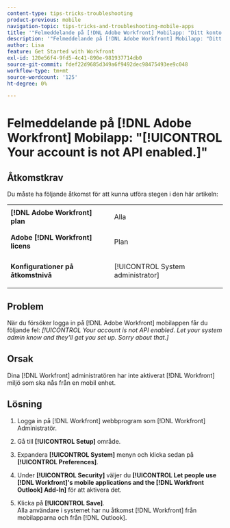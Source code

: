 ```yaml
---
content-type: tips-tricks-troubleshooting
product-previous: mobile
navigation-topic: tips-tricks-and-troubleshooting-mobile-apps
title: '"Felmeddelande på [!DNL Adobe Workfront] Mobilapp: "Ditt konto är inte API-aktiverat."'
description: '"Felmeddelande på [!DNL Adobe Workfront] Mobilapp: "Ditt konto är inte API-aktiverat."'
author: Lisa
feature: Get Started with Workfront
exl-id: 120e56f4-9fd5-4c41-890e-981937714db0
source-git-commit: fdef22d9685d349a6f9492dec98475493ee9c048
workflow-type: tm+mt
source-wordcount: '125'
ht-degree: 0%

---
```


# Felmeddelande på [!DNL Adobe Workfront] Mobilapp: &quot;[!UICONTROL Your account is not API enabled.]&quot;

## Åtkomstkrav

Du måste ha följande åtkomst för att kunna utföra stegen i den här artikeln:

<table style="table-layout:auto"> 
 <col> 
 <col> 
 <tbody> 
  <tr> 
   <td role="rowheader"><strong>[!DNL Adobe Workfront] plan</strong></td> 
   <td> <p> Alla</p> </td> 
  </tr> 
  <tr> 
   <td role="rowheader"><strong>Adobe [!DNL Workfront] licens</strong></td> 
   <td> <p>Plan</p> </td> 
  </tr> 
  <tr> 
   <td role="rowheader"><strong>Konfigurationer på åtkomstnivå</strong></td> 
   <td> <p>[!UICONTROL System administrator] </p> </td> 
  </tr> 
 </tbody> 
</table>

## Problem

När du försöker logga in på [!DNL Adobe Workfront] mobilappen får du följande fel: *[!UICONTROL Your account is not API enabled. Let your system admin know and they'll get you set up. Sorry about that.]*

## Orsak

Dina [!DNL Workfront] administratören har inte aktiverat [!DNL Workfront] miljö som ska nås från en mobil enhet.

## Lösning

1. Logga in på [!DNL Workfront] webbprogram som [!DNL Workfront] Administratör.
1. Gå till **[!UICONTROL Setup]** område.
1. Expandera **[!UICONTROL System]** menyn och klicka sedan på **[!UICONTROL Preferences]**.

1. Under **[!UICONTROL Security]** väljer du **[!UICONTROL Let people use [!DNL Workfront]'s mobile applications and the [!DNL Workfront Outlook] Add-In]** för att aktivera det.

1. Klicka på **[!UICONTROL Save]**.\
   Alla användare i systemet har nu åtkomst [!DNL Workfront] från mobilapparna och från [!DNL Outlook].
